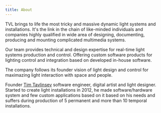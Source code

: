 ```yaml
---
title: About
---
```


TVL brings to life the most tricky and massive dynamic light systems and installations.
It's the link in the chain of like-minded individuals and companies highly qualified in wide area of designing, documenting, producing and mounting complicated multimedia systems.

Our team provides technical and design expertise for real-time light systems production and control. Offering custom software products for lighting control and integration based on developed in-house software.

The company follows its founder vision of light design and control for maximazing light interaction with space and people.

Founder [Tim Tavlinsev](./bio) software engineer, digital artist and light designer. Started to create light installations in 2012, he made software/hardware system and few custom applications based on it based on his needs and suffers during production of 5 permanent and more than 10 temporal installations.
